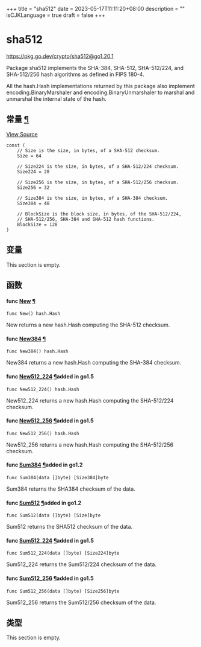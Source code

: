 +++
title = "sha512"
date = 2023-05-17T11:11:20+08:00
description = ""
isCJKLanguage = true
draft = false
+++
# sha512

https://pkg.go.dev/crypto/sha512@go1.20.1



Package sha512 implements the SHA-384, SHA-512, SHA-512/224, and SHA-512/256 hash algorithms as defined in FIPS 180-4.

All the hash.Hash implementations returned by this package also implement encoding.BinaryMarshaler and encoding.BinaryUnmarshaler to marshal and unmarshal the internal state of the hash.













## 常量 [¶](https://pkg.go.dev/crypto/sha512@go1.20.1#pkg-constants)

[View Source](https://cs.opensource.google/go/go/+/go1.20.1:src/crypto/sha512/sha512.go;l=28)

```
const (
	// Size is the size, in bytes, of a SHA-512 checksum.
	Size = 64

	// Size224 is the size, in bytes, of a SHA-512/224 checksum.
	Size224 = 28

	// Size256 is the size, in bytes, of a SHA-512/256 checksum.
	Size256 = 32

	// Size384 is the size, in bytes, of a SHA-384 checksum.
	Size384 = 48

	// BlockSize is the block size, in bytes, of the SHA-512/224,
	// SHA-512/256, SHA-384 and SHA-512 hash functions.
	BlockSize = 128
)
```

## 变量

This section is empty.

## 函数

#### func [New](https://cs.opensource.google/go/go/+/go1.20.1:src/crypto/sha512/sha512.go;l=208) [¶](https://pkg.go.dev/crypto/sha512@go1.20.1#New)

```
func New() hash.Hash
```

New returns a new hash.Hash computing the SHA-512 checksum.

#### func [New384](https://cs.opensource.google/go/go/+/go1.20.1:src/crypto/sha512/sha512.go;l=232) [¶](https://pkg.go.dev/crypto/sha512@go1.20.1#New384)

```
func New384() hash.Hash
```

New384 returns a new hash.Hash computing the SHA-384 checksum.

#### func [New512_224](https://cs.opensource.google/go/go/+/go1.20.1:src/crypto/sha512/sha512.go;l=218) [¶](https://pkg.go.dev/crypto/sha512@go1.20.1#New512_224)added in go1.5

```
func New512_224() hash.Hash
```

New512_224 returns a new hash.Hash computing the SHA-512/224 checksum.

#### func [New512_256](https://cs.opensource.google/go/go/+/go1.20.1:src/crypto/sha512/sha512.go;l=225) [¶](https://pkg.go.dev/crypto/sha512@go1.20.1#New512_256)added in go1.5

```
func New512_256() hash.Hash
```

New512_256 returns a new hash.Hash computing the SHA-512/256 checksum.

#### func [Sum384](https://cs.opensource.google/go/go/+/go1.20.1:src/crypto/sha512/sha512.go;l=354) [¶](https://pkg.go.dev/crypto/sha512@go1.20.1#Sum384)added in go1.2

```
func Sum384(data []byte) [Size384]byte
```

Sum384 returns the SHA384 checksum of the data.

#### func [Sum512](https://cs.opensource.google/go/go/+/go1.20.1:src/crypto/sha512/sha512.go;l=343) [¶](https://pkg.go.dev/crypto/sha512@go1.20.1#Sum512)added in go1.2

```
func Sum512(data []byte) [Size]byte
```

Sum512 returns the SHA512 checksum of the data.

#### func [Sum512_224](https://cs.opensource.google/go/go/+/go1.20.1:src/crypto/sha512/sha512.go;l=367) [¶](https://pkg.go.dev/crypto/sha512@go1.20.1#Sum512_224)added in go1.5

```
func Sum512_224(data []byte) [Size224]byte
```

Sum512_224 returns the Sum512/224 checksum of the data.

#### func [Sum512_256](https://cs.opensource.google/go/go/+/go1.20.1:src/crypto/sha512/sha512.go;l=377) [¶](https://pkg.go.dev/crypto/sha512@go1.20.1#Sum512_256)added in go1.5

```
func Sum512_256(data []byte) [Size256]byte
```

Sum512_256 returns the Sum512/256 checksum of the data.

## 类型

This section is empty.